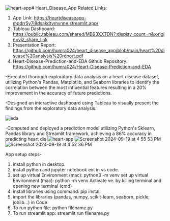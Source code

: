 ![heart-app](https://github.com/user-attachments/assets/967ace35-d916-4edf-8155-648bedf8938a)# Heart_Disease_App
Related Links: 
1. App Link: https://heartdiseaseapp-mpdrr5y7l8dsakdtvmvnne.streamlit.app/
2. Tableau Dashboard: https://public.tableau.com/shared/MB93XXTDN?:display_count=n&:origin=viz_share_link
3. Presentation Report: https://github.com/humra024/heart_disease_app/blob/main/heart%20disease%20analysis%20report.pdf
4. Heart-Disease-Prediction-and-EDA Github Repository: https://github.com/humra024/Heart-Disease-Prediction-and-EDA


-Executed thorough exploratory data analysis on a heart disease dataset, utilizing Python's Pandas,
Matplotlib, and Seaborn libraries to identify the correlation between the most influential features
resulting in a 20% improvement in the accuracy of future predictions.

-Designed an interactive dashboard using Tableau to visually present the findings from the
exploratory data analysis.

![eda](https://github.com/user-attachments/assets/de2a29eb-bfb2-4373-89b8-7fa4998ec5d6)


-Computed and deployed a prediction model utilizing Python's Sklearn, Pandas library and Streamlit
framework, achieving a 86% accuracy in predicting heart dis
![heart-app](https://github.com/user-attachments/assets/fe88b410-3783-4b16-ba39-88c566f75c65)
![Screenshot 2024-09-19 at 4 55 53 PM](https://github.com/user-attachments/assets/8bcd44eb-c724-4082-a1ab-eb609583ab70)
![Screenshot 2024-09-19 at 4 52 36 PM](https://github.com/user-attachments/assets/40d2021c-3c00-43ae-b972-58b9f404ce4a)


App setup steps-
1. install python in desktop.
2. install python and jupyter notebook ext in vs code.
3. set up virtual Environment (mac): python3 -m venv <name>
   set up virtual Environment (mac): python -m venv <name>
   Activate ve. by killing terminal and opening new terminal (cmd)
4. install libraries using command: pip install <library name>
5. import the libraries (pandas, numpy, scikit-learn, seaborn, pickle, joblib...) in Code 
6. To run python file: python filename.py
7. To run streamlit app: streamlit run filename.py
